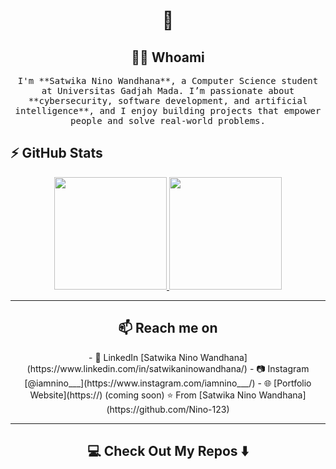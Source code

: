 <h1 align="center"> 👋 </h1> 

<h2 align="center"> 👨‍💻 Whoami</h2>
<p align="center">
  <samp> I'm **Satwika Nino Wandhana**, a Computer Science student at Universitas Gadjah Mada.  I’m passionate about **cybersecurity, software development, and artificial intelligence**, and I enjoy building projects that empower people and solve real-world problems. 
  </samp>


## ⚡ GitHub Stats
<p align="center">
<a href="https://github.com/dimasmds">
  <img height="180em" src="https://github-readme-stats-eight-theta.vercel.app/api?username=Nino-123&show_icons=true&theme=algolia&include_all_commits=true&count_private=true"/>
  <img height="180em" src="https://github-readme-stats-eight-theta.vercel.app/api/top-langs/?username=Nino-123&layout=compact&langs_count=8&theme=algolia"/>
</a>
</p>

<hr>

<h2  align="center">📫 Reach me on</h2>
<p align="center">
- 💼 LinkedIn [Satwika Nino Wandhana](https://www.linkedin.com/in/satwikaninowandhana/)  
- 📷 Instagram [@iamnino___](https://www.instagram.com/iamnino___/)  
- 🌐 [Portfolio Website](https://) (coming soon)  
⭐️ From [Satwika Nino Wandhana](https://github.com/Nino-123)  
</p>

<hr>

<h2  align="center">💻 Check Out My Repos ⬇️ </h2>
